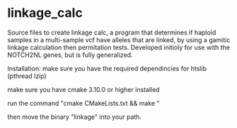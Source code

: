 # linkage_calc
Source files to create linkage calc, a program that determines if haploid samples in a multi-sample vcf have alleles that are linked, by using a gamitic linkage calculation then permitation tests. Developed initioly for use with the NOTCH2NL genes, but is fully generalized.  

Installation:
make sure you have the required dependincies for htslib (pthread lzip)

make sure you have cmake 3.10.0 or higher installed 

run the command "cmake CMakeLists.txt && make "

then move the binary "linkage" into your path.

